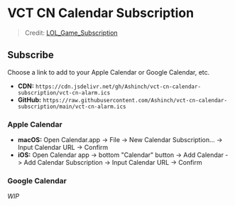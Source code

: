 # VCT CN Calendar Subscription

> Credit: [LOL_Game_Subscription](https://github.com/TankNee/LOL_Game_Subscription)

## Subscribe

Choose a link to add to your Apple Calendar or Google Calendar, etc.

- **CDN:** `https://cdn.jsdelivr.net/gh/Ashinch/vct-cn-calendar-subscription/vct-cn-alarm.ics`
- **GitHub:** `https://raw.githubusercontent.com/Ashinch/vct-cn-calendar-subscription/main/vct-cn-alarm.ics`

### Apple Calendar

- **macOS:** Open Calendar.app -> File -> New Calendar Subscription... -> Input Calendar URL -> Confirm
- **iOS:** Open Calendar app -> bottom "Calendar" button -> Add Calendar -> Add Calendar Subscription -> Input Calendar URL -> Confirm

### Google Calendar

_WIP_
